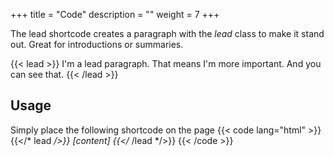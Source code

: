 +++
title = "Code"
description = ""
weight = 7
+++

The lead shortcode creates a paragraph with the *lead* class to make it stand out. Great for introductions or summaries.

{{< lead >}}
I'm a lead paragraph. That means I'm more important. And you can see that.
{{< /lead >}}

## Usage
Simply place the following shortcode on the page
{{< code lang="html" >}}
{{</* lead */>}} [content] {{</* /lead */>}}
{{< /code >}}
